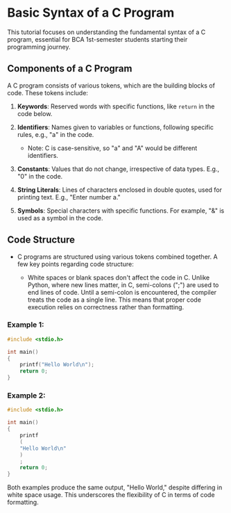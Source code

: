 # Basic Syntax of a C Program

This tutorial focuses on understanding the fundamental syntax of a C program, essential for BCA 1st-semester students starting their programming journey.

## Components of a C Program

A C program consists of various tokens, which are the building blocks of code. These tokens include:

1. **Keywords**: Reserved words with specific functions, like `return` in the code below.

2. **Identifiers**: Names given to variables or functions, following specific rules, e.g., "a" in the code.

    - Note: C is case-sensitive, so "a" and "A" would be different identifiers.

3. **Constants**: Values that do not change, irrespective of data types. E.g., "0" in the code.

4. **String Literals**: Lines of characters enclosed in double quotes, used for printing text. E.g., "Enter number a."

5. **Symbols**: Special characters with specific functions. For example, "&" is used as a symbol in the code.

## Code Structure

- C programs are structured using various tokens combined together. A few key points regarding code structure:

    - White spaces or blank spaces don't affect the code in C. Unlike Python, where new lines matter, in C, semi-colons (";") are used to end lines of code. Until a semi-colon is encountered, the compiler treats the code as a single line. This means that proper code execution relies on correctness rather than formatting.

### Example 1:

```c
#include <stdio.h>

int main()
{
    printf("Hello World\n");
    return 0;
}
```

### Example 2:

```c
#include <stdio.h>

int main()
{
    printf
    (
    "Hello World\n"
    )
    ;
    return 0;
}
```

Both examples produce the same output, "Hello World," despite differing in white space usage. This underscores the flexibility of C in terms of code formatting.